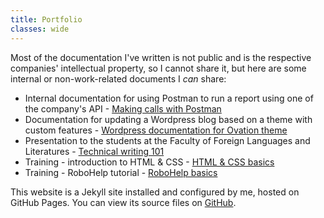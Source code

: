 ```yaml
---
title: Portfolio
classes: wide
---
```


Most of the documentation I've written is not public and is the respective companies' intellectual property, so I cannot share it, but here are some internal or non-work-related documents I _can_ share:
* Internal documentation for using Postman to run a report using one of the company's API - [Making calls with Postman](postman)
* Documentation for updating a Wordpress blog based on a theme with custom features - [Wordpress documentation for Ovation theme](wordpress-doc)
* Presentation to the students at the Faculty of Foreign Languages and Literatures - [Technical writing 101](technical-writing-101)
* Training - introduction to HTML & CSS - [HTML & CSS basics](html-css)
* Training - RoboHelp tutorial - [RoboHelp basics](robohelp-tutorial)

This website is a Jekyll site installed and configured by me, hosted on GitHub Pages. You can view its source files on [GitHub](https://github.com/ioana-st/ioana-st.github.io).